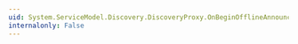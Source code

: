 ```yaml
---
uid: System.ServiceModel.Discovery.DiscoveryProxy.OnBeginOfflineAnnouncement(System.ServiceModel.Discovery.DiscoveryMessageSequence,System.ServiceModel.Discovery.EndpointDiscoveryMetadata,System.AsyncCallback,System.Object)
internalonly: False
---
```

